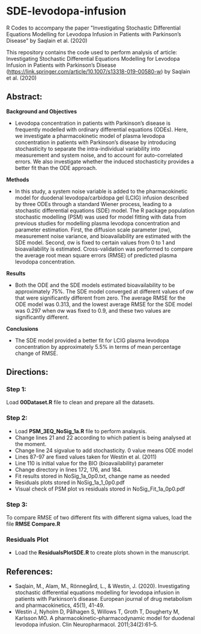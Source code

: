 # SDE-levodopa-infusion
R Codes to accompany the paper "Investigating Stochastic Differential Equations Modelling for Levodopa Infusion in Patients with Parkinson’s Disease" by Saqlain et al. (2020)

This repository contains the code used to perform analysis of article: Investigating Stochastic Differential Equations Modelling for Levodopa Infusion in Patients with Parkinson’s Disease (https://link.springer.com/article/10.1007/s13318-019-00580-w) by Saqlain et al. (2020)

## Abstract: 
**Background and Objectives**
- Levodopa concentration in patients with Parkinson’s disease is frequently modelled with ordinary differential equations (ODEs). Here, we investigate a pharmacokinetic model of plasma levodopa concentration in patients with Parkinson’s disease by introducing stochasticity to separate the intra-individual variability into measurement and system noise, and to account for auto-correlated errors. We also investigate whether the induced stochasticity provides a better fit than the ODE approach.

**Methods**
- In this study, a system noise variable is added to the pharmacokinetic model for duodenal levodopa/carbidopa gel (LCIG) infusion described by three ODEs through a standard Wiener process, leading to a stochastic differential equations (SDE) model. The R package population stochastic modelling (PSM) was used for model fitting with data from previous studies for modelling plasma levodopa concentration and parameter estimation. First, the diffusion scale parameter (σw), measurement noise variance, and bioavailability are estimated with the SDE model. Second, σw is fixed to certain values from 0 to 1 and bioavailability is estimated. Cross-validation was performed to compare the average root mean square errors (RMSE) of predicted plasma levodopa concentration.

**Results**
- Both the ODE and the SDE models estimated bioavailability to be approximately 75%. The SDE model converged at different values of σw that were significantly different from zero. The average RMSE for the ODE model was 0.313, and the lowest average RMSE for the SDE model was 0.297 when σw was fixed to 0.9, and these two values are significantly different.

**Conclusions**
- The SDE model provided a better fit for LCIG plasma levodopa concentration by approximately 5.5% in terms of mean percentage change of RMSE.

## Directions:

### Step 1:
Load **00Dataset.R** file to clean and prepare all the datasets. 

### Step 2:
- Load **PSM_3EQ_NoSig_1a.R** file to perform analaysis. 
- Change lines 21 and 22 according to which patient is being analysed at the moment.
- Change line 24 sigvalue to add stochasticity. 0 value means ODE model
- Lines 87-97 are fixed values  taken for Westin et al. (2011)
- Line 110 is initial value for the BIO (bioavailability) parameter
- Change directory in lines 172, 176, and 184.
- Fit results stored in NoSig_1a_0p0.txt, change name as needed
- Residuals plots stored in NoSig_1a_1_0p0.pdf
- Visual check of PSM plot vs residuals stored in NoSig_Fit_1a_0p0.pdf

### Step 3:
To compare RMSE of two different fits with different sigma values, load the file **RMSE Compare.R**

### Residuals Plot
- Load the **ResidualsPlotSDE.R** to create plots shown in the manuscript.

## References:
- Saqlain, M., Alam, M., Rönnegård, L., & Westin, J. (2020). Investigating stochastic differential equations modelling for levodopa infusion in patients with Parkinson’s disease. European journal of drug metabolism and pharmacokinetics, 45(1), 41-49.
- Westin J, Nyholm D, Pålhagen S, Willows T, Groth T, Dougherty M, Karlsson MO. A pharmacokinetic–pharmacodynamic model for duodenal levodopa infusion. Clin Neuropharmacol. 2011;34(2):61–5.

